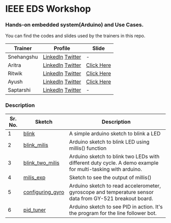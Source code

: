 # IEEE EDS Workshop

### Hands-on embedded system(Arduino) and Use Cases.

You can find the codes and slides used by the trainers in this repo. 

|Trainer|Profile|Slide|
|---|---|---|
|Snehangshu|[LinkedIn](https://www.linkedin.com/in/snehangshu-bhattacharya-3891b5153/) [Twitter](https://twitter.com/snehangshu_)|-|
|Aritra|[LinkedIn](https://www.linkedin.com/in/arig23498/) [Twitter](https://twitter.com/ariG23498)|[Click Here](https://github.com/IEEE-EDS-NSEC/embeddedworkshop1/blob/master/Aritra%20IEEE%20Arduino.pdf)|
|Ritwik|[LinkedIn](https://www.linkedin.com/in/ritwik-raha/) [Twitter](https://twitter.com/RahaRitwikhttps://twitter.com/RahaRitwik)|[Click Here](https://github.com/IEEE-EDS-NSEC/embeddedworkshop1/blob/master/CONTROL%20THEORY.pdf)|
|Ayush|[LinkedIn](https://www.linkedin.com/in/ayush-thakur-731914149/) [Twitter](https://twitter.com/ayushthakur0)|[Click Here](https://github.com/IEEE-EDS-NSEC/embeddedworkshop1/blob/master/IEEE_millis_gyro.pdf)|
|Saptarshi|[LinkedIn](https://www.linkedin.com/in/saptarshi-biswas-3075b2197) [Twitter](https://twitter.com/Saptarshi47?s=09)|-|

### Description

|Sr. No.|Sketch|Description|
|---|---|---|
|1|[blink](https://github.com/IEEE-EDS-NSEC/embeddedworkshop1/blob/master/blink/blink.ino)|A simple arduino sketch to blink a LED|
|2|[blink_milis](https://github.com/IEEE-EDS-NSEC/embeddedworkshop1/blob/master/blink_milis/blink_milis.ino)|Arduino sketch to blink LED using millis() function|
|3|[blink_two_milis](https://github.com/IEEE-EDS-NSEC/embeddedworkshop1/blob/master/blink_two_milis/blink_two_milis.ino)|Arduino sketch to blink two LEDs with different duty cycle. A demo example for multi-tasking with arduino.|
|4|[milis_exp](https://github.com/IEEE-EDS-NSEC/embeddedworkshop1/blob/master/millis_exp/millis_exp.ino)|Sketch to see the output of millis()|
|5|[configuring_gyro](https://github.com/IEEE-EDS-NSEC/embeddedworkshop1/blob/master/configuring_gyro/configuring_gyro.ino)|Arduino sketch to read accelerometer, gyroscope and temperature sensor data from GY-521 breakout board.|
|6|[pid_tuner](https://github.com/IEEE-EDS-NSEC/embeddedworkshop1/blob/master/pid_tuner/pid_tuner.ino)|Arduino sketch to see PID in action. It's the program for the line follower bot.|
